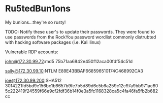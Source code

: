 # Ru5tedBun1ons
My bunions...they're so rusty!

TODO: Notify these user's to update their passwords. They were found to use passwords from the RockYou password wordlist
commonly distrubted with hacking software packages (i.e. Kali linux)

Vulnerable RDP accounts:

john@172.30.99.72:md5
75b71aa6842e450f12aca00fdf54c51d

sally@172.30.99.10:NTLM
E89E43BBAF668596510174C468992CA3

joe@172.30.99.200:SHA512
3014221fd5bd9e156bc1b6657b9fe7b5d89d6c5b6a259c12c97a9bb971ac805c222419f24559f66e9cf2fdf36b14f0e3a5fc1168328ca5c4fa46fa5fb2b682cc
